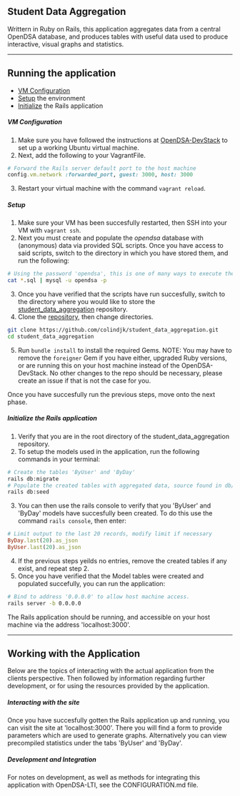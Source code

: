 Student Data Aggregation
----------------

Writtern in Ruby on Rails, this application aggregates data from a central OpenDSA database, and produces tables with useful data used to produce interactive, visual graphs and statistics.

---

## Running the application
- [VM Configuration](#VMConfiguration)
- [Setup](#Setup) the environment
- [Initialize](#Initialize) the Rails application

##### VM Configuration
1. Make sure you have followed the instructions at  [OpenDSA-DevStack](https://github.com/OpenDSA/OpenDSA-DevStack) to set up a working Ubuntu virtual machine.
2. Next, add the following to your VagrantFile.
```ruby
# Forward the Rails server default port to the host machine
config.vm.network :forwarded_port, guest: 3000, host: 3000
```
3. Restart your virtual machine with the command ```vagrant reload```.

##### Setup
1. Make sure your VM has been succesfully restarted, then SSH into your VM with ```vagrant ssh```.
2. Next you must create and populate the _opendsa_ database with (anonymous) data via provided SQL scripts. Once you have access to said scripts, switch to the directory in which you have stored them, and run the following:
```sh
# Using the password 'opendsa', this is one of many ways to execute the provided scripts.
cat *.sql | mysql -u opendsa -p
```
3. Once you have verified that the scripts have run succesfully, switch to the directory where you would like to store the [student_data_aggregation](https://github.com/colindjk/student_data_aggregation) repository.
4. Clone the [repository](https://github.com/colindjk/student_data_aggregation.git), then change directories.
```sh
git clone https://github.com/colindjk/student_data_aggregation.git
cd student_data_aggregation
```
5. Run ```bundle install``` to install the required Gems.
NOTE: You may have to remove the ```foreigner``` Gem if you have either, upgraded Ruby versions, or are running this on your host machine instead of the OpenDSA-DevStack. No other changes to the repo should be necessary, please create an issue if that is not the case for you.

Once you have succesfully run the previous steps, move onto the next phase.

##### Initialize the Rails application
1. Verify that you are in the root directory of the student_data_aggregation repository.
2. To setup the models used in the application, run the following commands in your terminal:
```sh
# Create the tables 'ByUser' and 'ByDay'
rails db:migrate
# Populate the created tables with aggregated data, source found in db/seeds.rb
rails db:seed
```
3. You can then use the rails console to verify that you 'ByUser' and 'ByDay' models have succesfully been created. To do this use the command ```rails console```, then enter:
```ruby
# Limit output to the last 20 records, modify limit if necessary
ByDay.last(20).as_json
ByUser.last(20).as_json
```
4. If the previous steps yeilds no entries, remove the created tables if any exist, and repeat step 2.
5. Once you have verified that the Model tables were created and populated succefully, you can run the application:
```sh
# Bind to address '0.0.0.0' to allow host machine access.
rails server -b 0.0.0.0
```
The Rails application should be running, and accessible on your host machine via the address 'localhost:3000'.

---

## Working with the Application
Below are the topics of interacting with the actual application from the clients perspective. Then followed by information regarding further development, or for using the resources provided by the application.
##### Interacting with the site
Once you have succesfully gotten the Rails application up and running, you can visit the site at 'localhost:3000'. There you will find a form to provide parameters which are used to generate graphs. Alternatively you can view precompiled statistics under the tabs 'ByUser' and 'ByDay'.
##### Development and Integration
For notes on development, as well as methods for integrating this application with OpenDSA-LTI, see the CONFIGURATION.md file.

